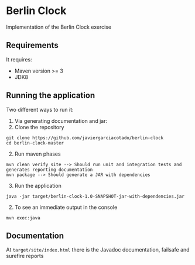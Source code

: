 # Berlin Clock
Implementation of the Berlin Clock exercise

## Requirements

It requires:
- Maven version >= 3
- JDK8

## Running the application

Two different ways to run it:

1. Via generating documentation and jar:
 1. Clone the repository 
  ```
  git clone https://github.com/javiergarciacotado/berlin-clock
  cd berlin-clock-master
  ```  
 2. Run maven phases
  ```
  mvn clean verify site --> Should run unit and integration tests and generates reporting documentation 
  mvn package --> Should generate a JAR with dependencies
  ```
 3. Run the application
  ```
  java -jar target/berlin-clock-1.0-SNAPSHOT-jar-with-dependencies.jar
  ```
2. To see an immediate output in the console 
 ```
 mvn exec:java
 ```

## Documentation

At `target/site/index.html` there is the Javadoc documentation, failsafe and surefire reports
